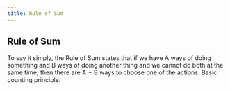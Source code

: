 ```yaml
---
title: Rule of Sum
---
```

## Rule of Sum

To say it simply, the Rule of Sum states that if we have A ways of doing something and B ways of doing another thing and we cannot do both at the same time, then there are A + B ways to choose one of the actions.  Basic counting principle.
